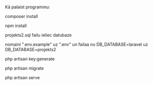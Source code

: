 Kā palaist programmu:

composer install

npm install

projekts2.sql failu ieliec datubaze

nomaini ".env.example" uz ".env" un failaa no DB_DATABASE=laravel uz DB_DATABASE=projekts2

php artisan key:generate

php artisan migrate

php artisan serve
